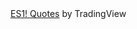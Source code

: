 <!-- TradingView Widget BEGIN -->
<div class="tradingview-widget-container">
  <div class="tradingview-widget-container__widget"></div>
  <div class="tradingview-widget-copyright"><a href="https://www.tradingview.com/symbols/CME_MINI-ES1!/" rel="noopener" target="_blank"><span class="blue-text">ES1! Quotes</span></a> by TradingView</div>
  <script type="text/javascript" src="https://s3.tradingview.com/external-embedding/embed-widget-mini-symbol-overview.js" async>
  {
  "symbol": "CME_MINI:ES1!",
  "width": 350,
  "height": 220,
  "locale": "en",
  "dateRange": "1D",
  "colorTheme": "light",
  "trendLineColor": "rgba(41, 98, 255, 1)",
  "underLineColor": "rgba(41, 98, 255, 0.3)",
  "underLineBottomColor": "rgba(41, 98, 255, 0)",
  "isTransparent": true,
  "autosize": false,
  "largeChartUrl": ""
}
  </script>
</div>
<!-- TradingView Widget END -->
